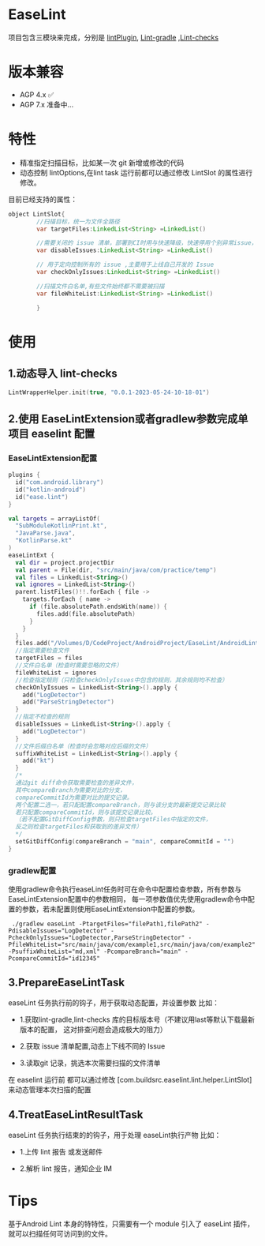 # EaseLint

项目包含三模块来完成，分别是
[lintPlugin](AndroidLint-4.1.0/lint-plugin),
[Lint-gradle](AndroidLint-4.1.0/lint-gradle-api)
,[Lint-checks](AndroidLint-4.1.0/lint-checks)

# 版本兼容

* AGP 4.x ✅
* AGP 7.x 准备中...

# 特性

* 精准指定扫描目标，比如某一次 git 新增或修改的代码
* 动态控制 lintOptions,在lint task 运行前都可以通过修改 LintSlot 的属性进行修改。

目前已经支持的属性：

```java
object LintSlot{
        //扫描目标，统一为文件全路径
        var targetFiles:LinkedList<String> =LinkedList()

        //需要关闭的 issue 清单，部署到CI时用与快速降级，快速停用个别异常issue，优先级最高
        var disableIssues:LinkedList<String> =LinkedList()

        // 用于定向控制所有的 issue ,主要用于上线自己开发的 Issue
        var checkOnlyIssues:LinkedList<String> =LinkedList()

        //扫描文件白名单,有些文件始终都不需要被扫描
        var fileWhiteList:LinkedList<String> =LinkedList()

        }
```

# 使用

## 1.动态导入 lint-checks

```kotlin
LintWrapperHelper.init(true, "0.0.1-2023-05-24-10-18-01")
```

## 2.使用 EaseLintExtension或者gradlew参数完成单项目 easelint 配置

### EaseLintExtension配置

```kotlin
plugins {
  id("com.android.library")
  id("kotlin-android")
  id("ease.lint")
}

val targets = arrayListOf(
  "SubModuleKotlinPrint.kt",
  "JavaParse.java",
  "KotlinParse.kt"
)
easeLintExt {
  val dir = project.projectDir
  val parent = File(dir, "src/main/java/com/practice/temp")
  val files = LinkedList<String>()
  val ignores = LinkedList<String>()
  parent.listFiles()!!.forEach { file ->
    targets.forEach { name ->
      if (file.absolutePath.endsWith(name)) {
        files.add(file.absolutePath)
      }
    }
  }
  files.add("/Volumes/D/CodeProject/AndroidProject/EaseLint/AndroidLint-4.1.0/lint-plugin/temp/src/main/java/com/practice/temp/KotlinPrint.kt")
  //指定需要检查文件
  targetFiles = files
  //文件白名单（检查时需要忽略的文件）
  fileWhiteList = ignores
  //检查指定规则（只检查checkOnlyIssues中包含的规则，其余规则均不检查）
  checkOnlyIssues = LinkedList<String>().apply {
    add("LogDetector")
    add("ParseStringDetector")
  }
  //指定不检查的规则
  disableIssues = LinkedList<String>().apply {
    add("LogDetector")
  }
  //文件后缀白名单（检查时会忽略对应后缀的文件）
  suffixWhiteList = LinkedList<String>().apply {
    add("kt")
  }
  /*
  通过git diff命令获取需要检查的差异文件，
  其中compareBranch为需要对比的分支，
  compareCommitId为需要对比的提交记录。
  两个配置二选一，若只配配置compareBranch，则与该分支的最新提交记录比较
  若只配置compareCommitId，则与该提交记录比较。
  （若不配置GitDiffConfig参数，则只检查targetFiles中指定的文件，
  反之则检查targetFiles和获取到的差异文件）
  */
  setGitDiffConfig(compareBranch = "main", compareCommitId = "")
}
```

### gradlew配置

使用gradlew命令执行easeLint任务时可在命令中配置检查参数，所有参数与EaseLintExtension配置中的参数相同，
每一项参数值优先使用gradlew命令中配置的参数，若未配置则使用EaseLintExtension中配置的参数。

```
 ./gradlew easeLint -PtargetFiles="filePath1,filePath2" -PdisableIssues="LogDetector" -PcheckOnlyIssues="LogDetector,ParseStringDetector" -PfileWhiteList="src/main/java/com/example1,src/main/java/com/example2" -PsuffixWhiteList="md,xml" -PcompareBranch="main" -PcompareCommitId="id12345"
```

## 3.PrepareEaseLintTask

easeLint 任务执行前的钩子，用于获取动态配置，并设置参数
比如：

* 1.获取lint-gradle,lint-checks 库的目标版本号（不建议用last等默认下载最新版本的配置，
  这对排查问题会造成极大的阻力）

* 2.获取 issue 清单配置,动态上下线不同的 Issue

* 3.读取git 记录，挑选本次需要扫描的文件清单

在 easelint 运行前 都可以通过修改 [com.buildsrc.easelint.lint.helper.LintSlot]
来动态管理本次扫描的配置

## 4.TreatEaseLintResultTask

easeLint 任务执行结束的的钩子，用于处理 easeLint执行产物
比如：

* 1.上传 lint 报告 或发送邮件

* 2.解析 lint 报告，通知企业 IM

# Tips

基于Android Lint 本身的特特性，只需要有一个 module 引入了 easeLint 插件，就可以扫描任何可访问到的文件。


